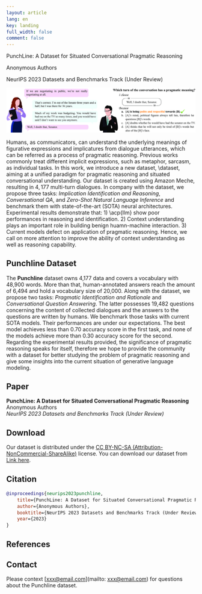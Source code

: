 ```yaml
---
layout: article
lang: en
key: landing
full_width: false
comment: false
---
```



<div class="title">
PunchLine: A Dataset for Situated Conversational Pragmatic Reasoning <br>

<span class="info"> Anonymous Authors </span> <br>

<span class="info">NeurIPS 2023 Datasets and Benchmarks Track (Under Review) </span>
</div>

![](/assets/images/teaser.png)


Humans, as communicators, can understand the underlying meanings of figurative expressions and implicatures from dialogue utterances, which can be referred as a process of pragmatic reasoning.  Previous works commonly treat different implicit expressions, such as metaphor, sarcasm, as individual tasks. In this work, we introduce a new dataset, \dataset, aiming at a unified paradigm for pragmatic reasoning and situated conversational understanding. Our dataset is created using Amazon Meche, resulting in $4,177$ multi-turn dialogues. In company with the dataset, we propose three tasks: *Implication Identification and Reasoning*, *Conversational QA*, and *Zero-Shot Natural Language Inference* and benchmark them with state-of-the-art (SOTA) neural architectures. Experimental results demonstrate that: 1) \acp{llm} show poor performances in reasoning and identification. 2) Context understanding plays an important role in building benign huamn-machine interaction. 3) Current models defect on application of pragmatic reasoning. Hence, we call on more attention to improve the ability of context understanding as well as reasoning  capability.

## Punchline Dataset
The **Punchline** dataset owns 4,177 data and covers a vocabulary with 48,900 words. More than that, human-annotated answers reach the amount of 6,494 and hold a vocabulary size of 20,000. Along with the dataset, we propose two tasks:  *Pragmatic Identification and Rationale* and *Conversational Question Answering*. The latter possesses 19,482 questions concerning the content of collected dialogues and the answers to the questions are written by humans. We benchmark those tasks with current SOTA models. Their performances are under our expectations. The best model achieves less than 0.70 accuracy score in the first task, and none of the models achieve more than 0.30 accuracy score for the second. Regarding the experimental results provided, the significance of pragmatic reasoning speaks for itself, therefore we hope to provide the community with a dataset for better studying the problem of pragmatic reasoning and give some insights into the current situation of generative language modeling.



## Paper

**PunchLine: A Dataset for Situated Conversational Pragmatic Reasoning** <br>
Anonymous Authors <br>
*NeurIPS 2023 Datasets and Benchmarks Track (Under Review)*

## Download

Our dataset is distributed under the [CC BY-NC-SA (Attribution-NonCommercial-ShareAlike)](https://creativecommons.org/licenses/by-nc-sa/4.0/) license. You can download our dataset from [Link here](link_here).


## Citation

```bibtex
@inproceedings{neurips2023punchline,
    title={PunchLine: A Dataset for Situated Conversational Pragmatic Reasoning},
    author={Anonymous Authors},
    booktitle={NeurIPS 2023 Datasets and Benchmarks Track (Under Review)},
    year={2023}
}
```

## References



## Contact

Please context [xxx@email.com](mailto: xxx@email.com) for questions about the Punchline dataset.